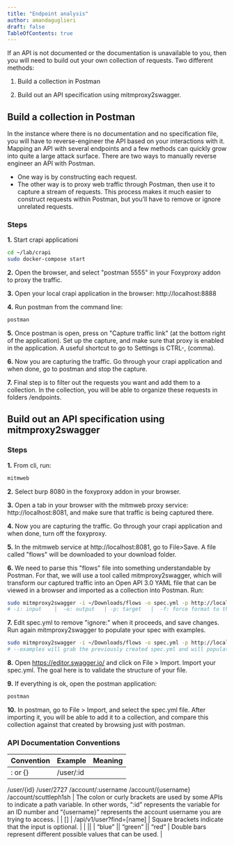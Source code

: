 ```yaml
---
title: "Endpoint analysis"
author: amandaguglieri
draft: false
TableOfContents: true
---
```



If an API is not documented or the documentation is unavailable to you, then you will need to build out your own collection of requests. Two different methods:

1. Build a collection in Postman

2. Build out an API specification using mitmproxy2swagger.




## Build a collection in Postman

In the instance where there is no documentation and no specification file, you will have to reverse-engineer the API based on your interactions with it. Mapping an API with several endpoints and a few methods can quickly grow into quite a large attack surface.  There are two ways to manually reverse engineer an API with Postman. 

- One way is by constructing each request. 
- The other way is to proxy web traffic through Postman, then use it to capture a stream of requests. This process makes it much easier to construct requests within Postman, but you’ll have to remove or ignore unrelated requests. 



### Steps


**1.** Start crapi applicationi

```bash
cd ~/lab/crapi
sudo docker-compose start
```

**2.** Open the browser, and select "postman 5555" in your Foxyproxy addon to proxy the traffic. 

**3.** Open your local crapi application in the browser: http://localhost:8888

**4.** Run postman from the command line:

```bash
postman
```

**5.** Once postman is open, press on "Capture traffic link" (at the bottom right of the application). Set up the capture, and make sure that proxy is enabled in the application. A useful shortcut to go to Settings is CTRL-, (comma).

**6.** Now you are capturing the traffic. Go through your crapi application and when done, go to postman and stop the capture. 

**7.** Final step is to filter out the requests you want and add them to a collection. In the collection, you will be able to organize these requests in folders /endpoints.


## Build out an API specification using mitmproxy2swagger

### Steps

**1.** From cli, run:

```bash
mitmweb
```

**2.** Select burp 8080 in the foxyproxy addon in your browser.

**3.** Open a tab in your browser with the mitmweb proxy service: http://localhost:8081, and make sure that traffic is being captured there.

**4.** Now you are capturing the traffic. Go through your crapi application and when done, turn off the foxyproxy.

**5.** In the mitmweb service at http://localhost:8081, go to File>Save. A file called "flows" will be downloaded to your download folder.

**6.** We need to parse this "flows" file into something understandable by Postman. For that, we will use a tool called mitmproxy2swagger, which will transform our captured traffic into an Open API 3.0 YAML file that can be viewed in a browser and imported as a collection into Postman. Run:

```bash
sudo mitmproxy2swagger -i ~/Downloads/flows -o spec.yml -p http://localhost:8888/ -f flow 
# -i: input    |  -o: output   | -p: target   |  -f: force format to the specified.
```

**7.** Edit spec.yml to remove "ignore:" when it proceeds, and save changes. Run again mitmproxy2swagger to populate your spec with examples.

```bash
sudo mitmproxy2swagger -i ~/Downloads/flows -o spec.yml -p http://localhost:8888/ -f flow --examples
# --examples will grab the previously created spec.yml and will populate it with real examples. We do this in two steps to avoid creating examples for request out of scope.  
```

**8.** Open https://editor.swagger.io/ and click on File > Import. Import your spec.yml. The goal here is to validate the structure of your file.

**9.** If everything is ok, open the postman application:

```bash
postman
```

**10.** In postman, go to File > Import, and select the spec.yml file. After importing it, you will be able to add it to a collection, and compare this collection against that created by browsing just with postman.


### API Documentation Conventions

| Convention | Example | Meaning |
| ---------- | ------- | ------- |
| : or {} | /user/:id
/user/{id}
/user/2727
/account/:username
/account/{username}
/account/scuttleph1sh |  The colon or curly brackets are used by some APIs to indicate a path variable. In other words, “:id” represents the variable for an ID number and “{username}” represents the account username you are trying to access. | 
|  [] | /api/v1/user?find=[name] | Square brackets indicate that the input is optional. |
| || | “blue” || “green” || “red” | Double bars represent different possible values that can be used. |


